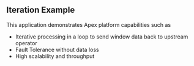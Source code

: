 ## Iteration Example

This application demonstrates Apex platform capabilities such as 
- Iterative processing in a loop to send window data back to upstream operator
- Fault Tolerance without data loss
- High scalability and throughput
